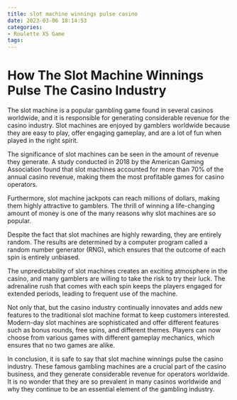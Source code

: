 ```yaml
---
title: slot machine winnings pulse casino
date: 2023-03-06 18:14:53
categories:
- Roulette X5 Game
tags:
---
```



# How The Slot Machine Winnings Pulse The Casino Industry

The slot machine is a popular gambling game found in several casinos worldwide, and it is responsible for generating considerable revenue for the casino industry. Slot machines are enjoyed by gamblers worldwide because they are easy to play, offer engaging gameplay, and are a lot of fun when played in the right spirit.

The significance of slot machines can be seen in the amount of revenue they generate. A study conducted in 2018 by the American Gaming Association found that slot machines accounted for more than 70% of the annual casino revenue, making them the most profitable games for casino operators.

Furthermore, slot machine jackpots can reach millions of dollars, making them highly attractive to gamblers. The thrill of winning a life-changing amount of money is one of the many reasons why slot machines are so popular.

Despite the fact that slot machines are highly rewarding, they are entirely random. The results are determined by a computer program called a random number generator (RNG), which ensures that the outcome of each spin is entirely unbiased.

The unpredictability of slot machines creates an exciting atmosphere in the casino, and many gamblers are willing to take the risk to try their luck. The adrenaline rush that comes with each spin keeps the players engaged for extended periods, leading to frequent use of the machine.

Not only that, but the casino industry continually innovates and adds new features to the traditional slot machine format to keep customers interested. Modern-day slot machines are sophisticated and offer different features such as bonus rounds, free spins, and different themes. Players can now choose from various games with different gameplay mechanics, which ensures that no two games are alike.

In conclusion, it is safe to say that slot machine winnings pulse the casino industry. These famous gambling machines are a crucial part of the casino business, and they generate considerable revenue for operators worldwide. It is no wonder that they are so prevalent in many casinos worldwide and why they continue to be an essential element of the gambling industry.